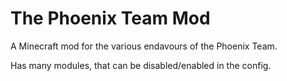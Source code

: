 The Phoenix Team Mod
==============

A Minecraft mod for the various endavours of the Phoenix Team. 

Has many modules, that can be disabled/enabled in the config. 
